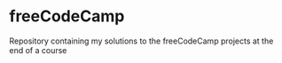 # freeCodeCamp
Repository containing my solutions to the freeCodeCamp projects at the end of a course
